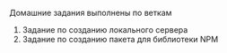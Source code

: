 Домашние задания выполнены по веткам

1. Задание по созданию локального сервера
2. Задание по созданию пакета для библиотеки NPM